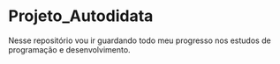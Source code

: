 # Projeto_Autodidata
 Nesse repositório vou ir guardando todo meu progresso nos estudos de programação e desenvolvimento.
 
